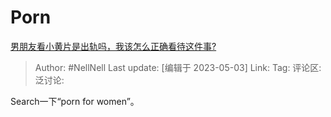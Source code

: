 # Porn
[男朋友看小黄片是出轨吗，我该怎么正确看待这件事?](https://www.zhihu.com/question/595006257/answer/3011280469)

> Author: #NellNell
> Last update: [编辑于 2023-05-03]
> Link:
> Tag: 
> 评论区:
> 泛讨论:

Search一下“porn for women”。